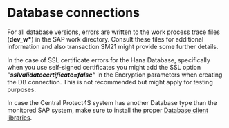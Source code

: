 # Database connections

For all database versions, errors are written to the work process trace files (**dev\_w\***) in the SAP work directory. Consult these files for additional information and also transaction SM21 might provide some further details.

In the case of SSL certificate errors for the Hana Database, specifically when you use self-signed certificates you might add the SSL option "_**sslvalidatecertificate=false"**_ in the Encryption parameters when creating the DB connection. This is not recommended but might apply for testing purposes.

In case the Central Protect4S system has another Database type than the monitored SAP system, make sure to install the proper [Database client libraries](../../../application-setup/troubleshooting/heterogeneous-db-connections-and-installing-db-libraries/).
